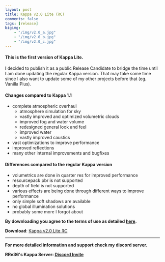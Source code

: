 ```yaml
---
layout: post
title: Kappa v2.0 Lite (RC)
comments: false
tags: [release]
bigimg: 
    - "/img/v2.0_a.jpg"
    - "/img/v2.0_b.jpg"
    - "/img/v2.0_c.jpg"
---
```


#### This is the first version of Kappa Lite.

I decided to publish it as a public Release Candidate to bridge the time until I am done updating the regular Kappa version.
That may take some time since I also want to update some of my other projects before that (eg. Vanilla Plus).

#### Changes compared to Kappa 1.1

* complete atmospheric overhaul
  * atmosphere simulation for sky
  * vastly improved and optimized volumetric clouds
  * improved fog and water volume
  * redesigned general look and feel
  * improved water
  * vastly improved caustics
* vast optimizations to improve performance
* improved reflections
* many other internal improvements and bugfixes

#### Differences compared to the regular Kappa version

* volumetrics are done in quarter res for improved performance
* resourcepack pbr is not supported
* depth of field is not supported
* various effects are being done through different ways to improve performance
* only simple soft shadows are available
* no global illumination solutions
* probably some more I forgot about

**By downloading you agree to the terms of use as detailed [here](https://github.com/rre36/kappa_shader_web/blob/master/LICENSE).**

**Download**: [Kappa v2.0 Lite RC](https://github.com/rre36/kappa_shader_web/releases/download/v2.0L_rc/Kappa_v2.0_Lite_RC.zip)

****

**For more detailed information and support check my discord server.**

**RRe36's Kappa Server: [Discord Invite](https://discord.gg/y5xzQ6H)**